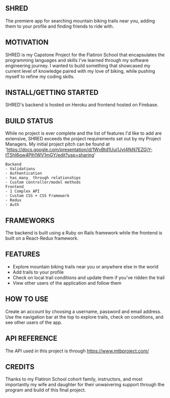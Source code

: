 ## SHRED
The premiere app for searching mountain biking trails near you, adding them to your profile and finding friends to ride with. 

## MOTIVATION
SHRED is my Capstone Project for the Flatiron School that encapsulates the programming languages and skills I've learned through my software engineering journey. I wanted to build something that showcased my current level of knowledge paired with my love of biking, while pushing myself to refine my coding skills. 

## INSTALL/GETTING STARTED
SHRED's backend is hosted on Heroku and frontend hosted on Firebase.

## BUILD STATUS
While no project is ever complete and the list of features I'd like to add are extensive, SHRED exceeds the project requirements set out by my Project Managers. My initial project pitch can be found at 'https://docs.google.com/presentation/d/1WvBtd1Uui1Jyl4fkN7EZGjY-tTShI6gw4Plh1WV1mGY/edit?usp=sharing'

    Backend
    - Validations
    - Authentication
    - has_many_ through relationships
    - Custom controller/model methods
    Frontend
    - 1 Complex API
    - Custom CSS + CSS Framework
    - Redux
    - Auth

## FRAMEWORKS
The backend is built using a Ruby on Rails framework while the frontend is built on a React-Redux framework.

## FEATURES
- Explore mountain biking trails near you or anywhere else in the world
- Add trails to your profile
- Check on local trail conditions and update them if you've ridden the trail
- View other users of the application and follow them

## HOW TO USE
Create an account by choosing a username, password and email address. Use the navigation bar at the top to explore trails, check on conditions, and see other users of the app. 

## API REFERENCE
The API used in this project is through https://www.mtbproject.com/

## CREDITS
Thanks to my Flatiron School cohort family, instructors, and most importantly my wife and daughter for their unwaivering support through the program and build of this final project. 
